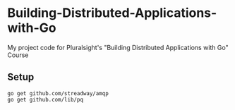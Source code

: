 # Building-Distributed-Applications-with-Go
My project code for Pluralsight's "Building Distributed Applications with Go" Course

## Setup

```
go get github.com/streadway/amqp
go get github.com/lib/pq
```

